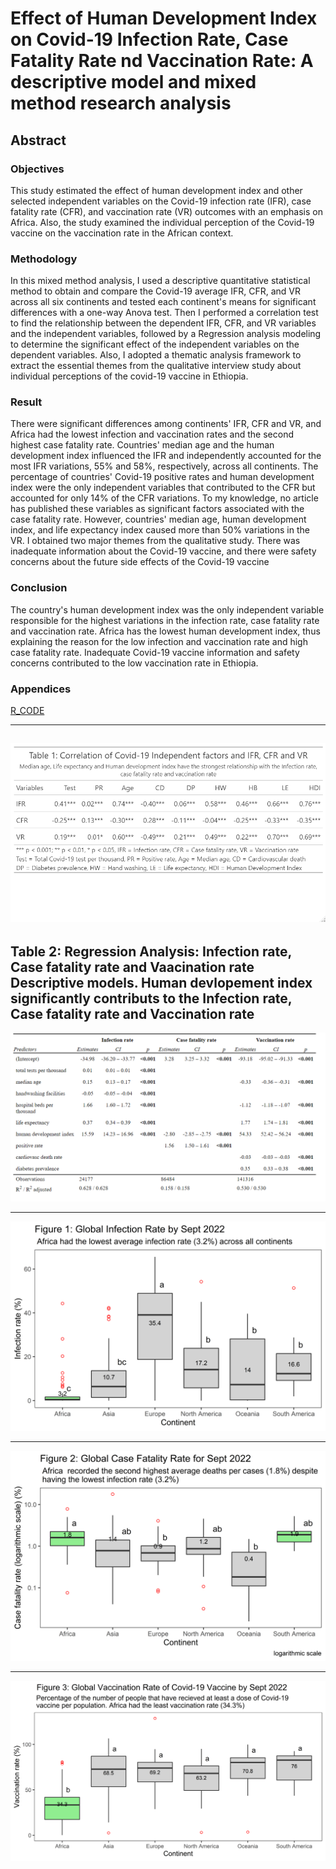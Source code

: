 # Effect of Human Development Index on  Covid-19 Infection Rate, Case Fatality Rate nd  Vaccination Rate: A descriptive model and mixed method research analysis
## Abstract
### Objectives

This study estimated the effect of human development index and other selected independent variables on the Covid-19 infection rate (IFR), case fatality rate (CFR), and vaccination rate (VR) outcomes with an emphasis on Africa. Also, the study examined the individual perception of the Covid-19 vaccine on the vaccination rate in the African context.

### Methodology

In this mixed method analysis, I used a descriptive quantitative statistical method to obtain and compare the Covid-19 average IFR, CFR, and VR across all six continents and tested each continent's means for significant differences with a one-way Anova test. Then I performed a correlation test to find the relationship between the dependent IFR, CFR, and VR variables and the independent variables, followed by a Regression analysis modeling to determine the significant effect of the independent variables on the dependent variables. Also, I adopted a thematic analysis framework to extract the essential themes from the qualitative interview study about individual perceptions of the covid-19 vaccine in Ethiopia.

### Result

There were significant differences among continents' IFR, CFR and VR, and Africa had the lowest infection and vaccination rates and the second highest case fatality rate. Countries' median age and the human development index influenced the IFR and independently accounted for the most IFR variations, 55% and 58%, respectively, across all continents. The percentage of countries' Covid-19 positive rates and human development index were the only independent variables that contributed to the CFR but accounted for only 14% of the CFR variations. To my knowledge, no article has published these variables as significant factors associated with the case fatality rate. However, countries' median age, human development index, and life expectancy index caused more than 50% variations in the VR. I obtained two major themes from the qualitative study. There was inadequate information about the Covid-19 vaccine, and there were safety concerns about the future side effects of the Covid-19 vaccine

### Conclusion 
The country's human development index was the only independent variable responsible for the highest variations in the infection rate, case fatality rate and vaccination rate. Africa has the lowest human development index, thus explaining the reason for the low infection and vaccination rate and high case fatality rate. Inadequate Covid-19 vaccine information and safety concerns contributed to the low vaccination rate in Ethiopia.

### Appendices
[R_CODE](https://github.com/olusolaolagunju/Mixed-Method-Research-Analysis/blob/main/R_code_quantitative_covid_19.R)

--- 

![image](https://github.com/olusolaolagunju/Mixed-Method-Research-Analysis/blob/main/images/Correlation_plot.png)
---

Table 2: Regression Analysis: Infection rate, Case fatality rate and Vaacination rate Descriptive models.                                                                         Human devlopement index significantly contributs to the Infection rate, Case fatality rate and Vaccination rate
---


![image](https://github.com/olusolaolagunju/Mixed-Method-Research-Analysis/blob/main/images/Regression_Model.png)

---



![image](https://github.com/olusolaolagunju/Mixed-Method-Research-Analysis/blob/main/images/boxplot_IFR.png)

---


![image](https://github.com/olusolaolagunju/Mixed-Method-Research-Analysis/blob/main/images/boxplot_CFR.png)

---


![image](https://github.com/olusolaolagunju/Mixed-Method-Research-Analysis/blob/main/images/boxplot_VR.png)

